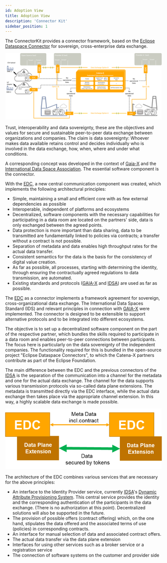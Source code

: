 ```yaml
---
id: Adoption View
title: Adoption View
description: 'Connector Kit'
sidebar_position: 1
---
```


The ConnectorKit provides a connector framework, based on the [Eclipse Dataspace Connector][edc-url] for sovereign, cross-enterprise data exchange.

![EDC Overview](images/edc_overview.png)

Trust, interoperability and data sovereignty, these are the objectives and values for secure and sustainable peer-to-peer data exchange between organizations and companies. The claim is data sovereignty: Whoever makes data available retains control and decides individually who is involved in the data exchange, how, when, where and under what conditions.

A corresponding concept was developed in the context of [Gaia-X][gaiax-url] and the [International Data Space Association][idsa-url]. The essential software component is the connector.

With the [EDC][edc-url], a new central communication component was created, which implements the following architectural principles:

- Simple, maintaining a small and efficient core with as few external dependencies as possible
- Interoperable, independent of platforms and ecosystems
- Decentralized, software components with the necessary capabilities for participating in a data room are located on the partners' side, data is only exchanged between the agreed points.
- Data protection is more important than data sharing, data to be transmitted are fundamentally linked to policies via contracts; a transfer without a contract is not possible.
- Separation of metadata and data enables high throughput rates for the actual data transfer.
- Consistent semantics for the data is the basis for the consistency of digital value creation.
- As far as possible, all processes, starting with determining the identity, through ensuring the contractually agreed regulations to data transmission, are automated.
- Existing standards and protocols ([GAIA-X][gaiax-url] and [IDSA][idsa-url]) are used as far as possible.

The [EDC][edc-url] as a connector implements a framework agreement for sovereign, cross-organizational data exchange. The International Data Spaces Standard (IDS) and relevant principles in connection with [GAIA-X][gaiax-url] were implemented. The connector is designed to be extensible to support alternative protocols and to be integrated into different ecosystems.

The objective is to set up a decentralized software component on the part of the respective partner, which bundles the skills required to participate in a data room and enables peer-to-peer connections between participants.
The focus here is particularly on the data sovereignty of the independent companies.
The functionality required for this is bundled in the open-source project "Eclipse Dataspace Connectors", to which the Catena-X partners contribute as part of the Eclipse Foundation.

The main difference between the EDC and the previous connectors of the [IDSA][idsa-url] is the separation of the communication into a channel for the metadata and one for the actual data exchange. The channel for the data supports various transmission protocols via so-called data plane extensions. The metadata is transmitted directly via the EDC interface, while the actual data exchange then takes place via the appropriate channel extension. In this way, a highly scalable data exchange is made possible.

![EDC Architecture](images/edc_architecture.png)

The architecture of the EDC combines various services that are necessary for the above principles:

- An interface to the Identity Provider service, currently [IDSA][idsa-url]'s [Dynamic Attribute Provisioning System][daps-url]. This central service provides the identity and the corresponding authentication of the participants in the data exchange. (There is no authorization at this point). Decentralized solutions will also be supported in the future.
- The provision of possible offers (contract offering) which, on the one hand, stipulates the data offered and the associated terms of use (policies) in corresponding contracts.
- An interface for manual selection of data and associated contract offers.
- The actual data transfer via the data plane extension
- Interfaces for using other services such as a broker service or a registration service
- The connection of software systems on the customer and provider side


[edc-url]: https://github.com/eclipse-edc/Connector
[gaiax-url]: https://www.data-infrastructure.eu/GAIAX/Navigation/EN/Home/home.html
[idsa-url]: https://internationaldataspaces.org/
[daps-url]: https://www.dataspaces.fraunhofer.de/en/software/identity_provider.html
